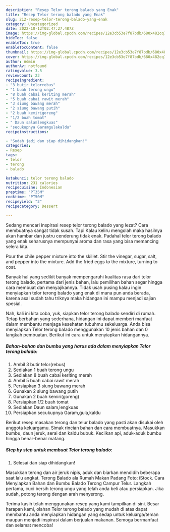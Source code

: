 ```yaml
---
description: "Resep Telor terong balado yang Enak"
title: "Resep Telor terong balado yang Enak"
slug: 212-resep-telor-terong-balado-yang-enak
category: Uncategorized
date: 2022-10-12T02:47:27.487Z
image: https://img-global.cpcdn.com/recipes/12e3cb53e7f87bdb/680x482cq70/telor-terong-balado-foto-resep-utama.jpg
hideToc: false
enableToc: true
enableTocContent: false
thumbnail: https://img-global.cpcdn.com/recipes/12e3cb53e7f87bdb/680x482cq70/telor-terong-balado-foto-resep-utama.jpg
cover: https://img-global.cpcdn.com/recipes/12e3cb53e7f87bdb/680x482cq70/telor-terong-balado-foto-resep-utama.jpg
author: Admin
authorAv: notfound
ratingvalue: 3.5
reviewcount: 23
recipeingredient:
- "3 butir telorrebus"
- "1 buah terong ungu"
- "8 buah cabai keriting merah"
- "5 buah cabai rawit merah"
- "3 siung bawang merah"
- "2 siung bawang putih"
- "2 buah kemirigoreng"
- "1/2 buah tomat"
- " Daun salamlengkuas"
- "secukupnya Garamgulakaldu"
recipeinstructions:

- "Sudah jadi dan siap dihidangkan!"
categories:
- Resep
tags:
- telor
- terong
- balado

katakunci: telor terong balado 
nutrition: 231 calories
recipecuisine: Indonesian
preptime: "PT35M"
cooktime: "PT50M"
recipeyield: "2"
recipecategory: Dessert

---
```



Sedang mencari inspirasi resep telor terong balado yang lezat? Cara membuatnya sangat tidak susah. Tapi Kalau keliru mengolah maka hasilnya akan hambar dan justru cenderung tidak enak. Padahal telor terong balado yang enak seharusnya mempunyai aroma dan rasa yang bisa memancing selera kita.


Pour the chile pepper mixture into the skillet. Stir the vinegar, sugar, salt, and pepper into the mixture. Add the fried eggs to the mixture, turning to coat.

Banyak hal yang sedikit banyak mempengaruhi kualitas rasa dari telor terong balado, pertama dari jenis bahan, lalu pemilihan bahan segar hingga cara membuat dan menyajikannya. Tidak usah pusing kalau ingin menyiapkan telor terong balado yang enak di mana pun anda berada, karena asal sudah tahu triknya maka hidangan ini mampu menjadi sajian spesial.


Nah, kali ini kita coba, yuk, siapkan telor terong balado sendiri di rumah. Tetap berbahan yang sederhana, hidangan ini dapat memberi manfaat dalam membantu menjaga kesehatan tubuhmu sekeluarga. Anda bisa menyiapkan Telor terong balado menggunakan 10 jenis bahan dan 0 langkah pembuatan. Berikut ini cara untuk menyiapkan hidangannya.

<!--inarticleads1-->

##### Bahan-bahan dan bumbu yang harus ada dalam menyiapkan Telor terong balado:

1. Ambil 3 butir telor(rebus)
1. Sediakan 1 buah terong ungu
1. Sediakan 8 buah cabai keriting merah
1. Ambil 5 buah cabai rawit merah
1. Persiapkan 3 siung bawang merah
1. Gunakan 2 siung bawang putih
1. Gunakan 2 buah kemiri(goreng)
1. Persiapkan 1/2 buah tomat
1. Sediakan  Daun salam,lengkuas
1. Persiapkan secukupnya Garam,gula,kaldu


Berikut resep masakan terong dan telur balado yang pasti akan disukai oleh anggota keluargamu. Simak rincian bahan dan cara membuatnya. Masukkan bumbu, daun jeruk, serai dan kaldu bubuk. Kecilkan api, aduk-aduk bumbu hingga benar-benar matang. 

<!--inarticleads2-->

##### Step by step untuk membuat Telor terong balado:


1. Selesai dan siap dihidangkan!

Masukkan terong dan air jeruk nipis, aduk dan biarkan mendidih beberapa saat lalu angkat. Terong Balado ala Rumah Makan Padang Foto: iStock. Cara Menyiapkan Bahan dan Bumbu Balado Terong Campur Telur. Langkah pertama, cuci bersih terong ungu yang telah anda beli atau persiapkan. Jika sudah, potong terong dengan arah menyerong. 

Terima kasih telah menggunakan resep yang kami tampilkan di sini. Besar harapan kami, olahan Telor terong balado yang mudah di atas dapat membantu anda menyiapkan hidangan yang sedap untuk keluarga/teman maupun menjadi inspirasi dalam berjualan makanan. Semoga bermanfaat dan selamat mencoba!
